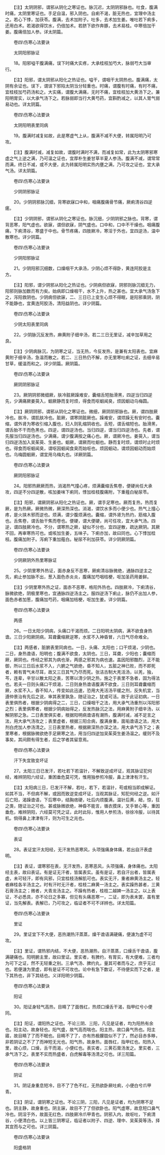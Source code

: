 <!-- { "loadSidebar": true } -->
　　【注】太阴阴邪，谓邪从阴化之寒证也。脉沉迟，太阴阴邪脉也。吐食，腹满时痛，太阴里寒证也。手足自温，邪入阴也。自痢不渴，脏无热也，宜理中汤主之。若心下悸，加茯苓。腹满，去术加附子。吐多，去术加生姜。唯吐若下痢多，还用白术。若渴欲得饮水，仍倍加术。若脐下欲作奔豚，去术易桂。中寒倍加干姜。腹痛倍加人参。详太阴篇。

　　卷四\伤寒心法要诀

　　太阴阳邪脉证

　　18。阳邪嗌干腹满痛，误下时痛大实疼，大承桂枝加芍大，脉弱芍大当审行。

　　【注】阳邪，谓太阴邪从阳化之热证也。嗌干，谓咽干太阴热也。腹满痛，太阴有余证也。误下，谓误下邪陷太阴当分轻重也。时痛，谓腹有时痛，有时不痛，宜桂枝加芍药汤和之。大实痛，谓腹大满痛，无时不痛，宜桂枝加大黄汤下之。兼阳明胃实，以大承气汤下之。若脉弱即当行大黄芍药，宜斟酌减之，以其人胃气弱易动也。详太阴篇。

　　卷四\伤寒心法要诀

　　太阴阳明表里同病

　　19。腹满时减复如故，此是寒虚气上从，腹满不减不大便，转属阳明乃可攻。

　　【注】腹满时减，减复如故，谓腹时满时不满，而减复如常，此为太阴寒邪寒虚之气上逆之满，乃可温之证也，宜厚朴生姜甘草半夏人参汤。腹满不减，谓常常而满，终日不减，或不大便，此为转属阳明实热内壅之满，乃可攻之证也，宜大承气汤。详太阴篇。

　　卷四\伤寒心法要诀

　　少阴阴邪脉证

　　20。少阴阴邪脉沉细，背寒欲寐口中和，咽痛腹痛骨节痛，厥痢清谷四逆瘥。

　　【注】少阴阴邪，谓邪从阴化之寒证也。脉沉细，少阴阴邪之脉也。背寒，谓背恶寒，阳气虚也。欲寐，谓但欲寐，阴气盛也。口中和，口中不干燥也。咽痛腹痛，下痢清谷，寒盛于中也。骨节疼痛，四肢厥冷，寒淫于外也，宜四逆汤，温中散寒也。详少阴篇。

　　卷四\伤寒心法要诀

　　少阴阳邪脉证

　　21。少阴阳邪沉细数，口燥咽干大承汤，少阴心烦不得卧，黄连阿胶是主方。

　　【注】阳邪，谓少阴邪从阳化之热证也。少阴病但欲寐，阴邪则脉沉细无力，阳邪则脉加数而有力矣。始病即口燥咽干，水不上升，热之甚也。宜大承气汤急下之，泻阳救阴也。少阴病但欲寐，二、三日已上变生心烦不得眠，是阳邪乘阴，阴不能静也，宜黄连阿胶汤，清阳益阴也。详少阴篇。

　　卷四\伤寒心法要诀

　　少阴太阳表里同病

　　22。少阴脉沉反发热，麻黄附子细辛汤，若二三日无里证，减辛加草用之良。

　　【注】少阴病脉沉，为阴寒之证，当无热，今反发热，是兼有太阳表也。宜麻黄附子细辛汤，急温而散之。若二、三日热仍不解，亦无里寒吐痢之证，去细辛易甘草，缓温而和之。详少阴篇。厥阴篇。

　　卷四\伤寒心法要诀

　　厥阴阴邪脉证

　　23。厥阴阴邪微细厥，肤冷脏厥躁难安，囊缩舌短胎滑黑，四逆当归四逆先，少满痛厥姜萸入，蛔厥静而复时烦，得食而呕蛔闻臭，烦因蛔动乌梅圆。

　　【注】厥阴阴邪，谓邪从阴化之寒证也。微细，厥阴阴邪脉也。厥，谓四肢厥冷也。肤冷，谓肌肤冷也。脏厥，谓寒阴脏厥也。躁难安，谓烦躁无有安时也。囊缩，谓外肾为寒收引缩入腹也，妇人则乳缩阴收也。舌短，谓舌缩短也。胎滑黑，谓舌胎不干而色黑也。四逆，谓四逆汤也。当归四逆，谓当归四逆汤也。先者，谓先服当归四逆汤也。少满痛，谓少腹满按之痛心也。厥，谓厥冷也。姜萸入，谓当归四逆汤加入吴茱萸、生姜也。蛔厥，谓厥而吐蛔也。静而复时烦，谓烦时止时烦也。得食而呕蛔闻臭，谓呕因蛔闻食臭而始呕也。烦因蛔动，谓烦因蛔动而始烦也。乌梅圆蛔厥，谓宜用乌梅丸也。详厥阴篇。

　　卷四\伤寒心法要诀

　　厥阴阳邪脉证

　　24。阳邪热厥厥而热，消渴热气撞心疼，烦满囊缩舌焦卷，便硬尚任大承攻，四逆不分四逆散，咳加姜味下痢同，悸加桂枝腹痛附，下重薤白秘尿苓。

　　【注】阳邪，谓厥阴邪从阳化之热证也。厥，谓手足寒也。厥而复热，热而复厥，是为热厥。厥微热微，厥深热深也。消渴，谓饮水多而小便少也。热气上撞心疼，是火挟木邪而逆也。烦满，谓少腹烦满也。囊缩，谓外肾为热灼，筋缩入腹也。舌焦卷，谓舌胎干焦而卷也。便硬，谓大便硬，尚可任攻，宜大承气汤。四逆，谓四肢厥冷也。不分，谓寒热之厥，疑似不分也，宜四逆散，疏达厥阴。其厥不回，再审寒热可也。或咳加生姜，五味子。下痢亦加，故曰同也。心下悸加桂枝。腹痛加附子。泻痢下重加薤白。秘尿不利加茯苓。详少阴厥阴篇。

　　卷四\伤寒心法要诀

　　少阴厥阴外热里寒脉证

　　25。少阴里寒外热证，面赤身反不恶寒，厥痢清谷脉微绝，通脉四逆主之先，痢止参加脉不出，葱入面色赤炎炎，腹痛加芍咽桔梗，呕加圣药用姜鲜。

　　【注】少阴里寒外热之证，面赤不恶寒，格阳外热也。四肢厥冷，下痢清谷，脉微欲绝，阴极里寒也，宜通脉四逆汤主之。服四逆汤下痢止，脉仍不出加人参，面色赤者加葱，腹痛加芍药，咽痛加桔梗，呕加生姜。详少阴篇。

　　卷四\伤寒心法要诀

　　两感

　　26。一日太阳少阴病，头痛口干渴而烦。二日阳明太阴病，满不欲食身热谵。三日少阳厥阴病，耳聋囊缩厥逆寒，水浆不入神昏冒，六日气尽命难全。

　　【注】两感者，脏腑表里同病也。一日，头痛、太阳也；口干烦渴，少阴也。二日，身热谵语，阳明也；腹满不欲食，太阴也。三日，耳聋，少阳也；囊缩而厥，厥阴也。传经之邪其为病也渐，两感之邪其为病也速。盖因阳邪酷烈，正不能御，所以三日后水浆不入，六腑之气欲绝，昏不知人，五脏之神已败，而不即死者，赖有胃气未尽耳，故又三日其气乃尽而死。张洁古制大羌活汤，以羌，独，芩，连辈，辛甘以散太阳之表，苦寒以清少阴之热，施之于表里不急者，固为得法也。若夫一日则头痛口干烦渴，二日则身热谵语腹满不欲食，三日则耳聋囊缩而厥，水浆不入，昏不知人，传变如此迅速，恐用大羌活汤平缓之剂，反失机宜，当遵仲景治有先后之说，审其表里孰急，随证治之，犹或可活。故于此证初病，一日表里俱热者，根据少阴病得之二，三日，口燥咽干之法，用大承气汤重剂以泻阳邪之烈；表里俱寒者，根据少阴病始得之，反发热脉沉之法，用麻黄附子细辛汤，以解阴邪之急。二日表里俱实者，根据阳明病谵语有潮热，腹满时减，减不足言之法，用大承气汤攻之；表里虚者，根据三阳合病，腹满身重，面垢谵语之法，用大剂白虎加人参汤清之。三日表里热者，根据厥深热亦深之法，用大承气汤下之；表里寒者，根据脉微欲绝手足厥寒之法，用当归四逆加吴茱萸生姜汤温之。缓则不及事矣，其间颇有得生者，后之学者其留意焉。

　　卷四\伤寒心法要诀

　　汗下失宜致变坏证

　　27。太阳三日已发汗，若吐若下若温针，不解致逆成坏证，观其脉证犯何经，难辨阴阳六经证，重困垂危莫可凭，惟用独参煎冷服，鼻上津津有汗生。

　　【注】太阳病三日，巳发汗不解，若吐，若下，若温针，苟或相当即成解证。如其不当，不但病不解，或因而致逆变成坏证，当观其脉证，知犯何经之逆。如汗后亡阳，渴躁谵语，下后寒中，结胸痞硬，吐后内烦腹满，温针后黄，衄，惊，狂之类，随证治之可也。甚或脉微欲绝，神昏不能言，循衣摸床，叉手冒心等，重因垂危，难辨阴阳，六经莫可凭之证，此时此际，惟用人参煎汤，徐徐冷服，以待其机。倘得鼻上津津有汗，则为可生之兆也。

　　卷四\伤寒心法要诀

　　表证

　　28。表证宜汗太阳经，无汗发热恶寒风，头项强痛身体痛，若出自汗表虚明。

　　【注】表证，谓寒邪在表，无汗发热，恶寒恶风，头项强痛，身体痛也。太阳经主表，故曰表证。有是证无汗者，皆属表实。虽有是证，若自汗出者，皆属表虚，未可轻汗，即有风邪，只宜桂枝汤解肌可也。表实无汗，重者麻黄汤主之。轻者麻桂各半汤主之。时有汗时无汗者，桂枝二麻黄一汤主之。表实躁热甚者，三黄石膏汤主之；微者，大青龙汤主之。不躁有热者，桂枝二越婢一汤主之。以上表证，不必悉具，亦不论日之多寡，但见有头痛恶寒一，二证，即为表未罢，虽有里证，当先解表。表解已，乃可攻之，临证者不可不详辨也。详太阳篇。

　　卷四\伤寒心法要诀

　　里证

　　29。里证宜下不大便，恶热潮热汗蒸蒸，燥干谵语满硬痛，便溏为虚不可攻。

　　【注】里证，谓热邪内结，不大便，恶热潮热，自汗蒸蒸，口燥舌干谵语，腹满硬痛也。阳明腑主里，故曰里证。里实者，有脾约，有胃实，有大便难，三者均为可下之证，然不无轻重之别。三承气汤、脾约丸，量其可者而与之，庶乎无过也。若便溏为里虚，即有是证不可攻也。论中有急下数证，不待便实而下之者，是下其热也，非下其结也。义详阳明少阴篇。

　　卷四\伤寒心法要诀

　　阳证

　　30。阳证身轻气高热，目睛了了面唇红，热烦口燥舌干渴，指甲红兮小便同。

　　【注】阳证，谓阳热之证也。不论三阴、三阳，凡见是证者，均为阳热有余也。阳主动，故身轻也。阳气盛，故气高而喘也。阳主热，故口鼻气热也。阳主寤，故目睛了了而不眠也。目睛不了了，亦有热极朦胧似不了了，然必目赤多眵，非若阴证之不了了而神短无光也。阳气热，故身热，面唇红，指甲红也。阳热入里，故心烦，口燥，舌干而渴，小便红也。表实者，三黄石膏汤发之。里实者，三承气汤下之。表里不实而热盛者，白虎解毒等汤清之可也。详三阳篇。

　　卷四\伤寒心法要诀

　　阴证

　　31。阴证身重息短冷，目不了了色不红，无热欲卧厥吐痢，小便白兮爪甲青。

　　【注】阴证，谓阴寒之证也。不论三阴，三阳，凡见是证者，均为阴寒不足也。阴主静，故身重也。阴主寐，故目不了了但欲卧也。阳气虚寒，故息短口鼻气冷也。阴淫于外，故面无红色，四肢厥冷爪甲青也。阴邪入内，故呕吐，下痢清谷，小便清白也。以上皆三阴寒证，临证者以附子、四逆、理中、吴茱萸等汤，择其宜而与之可也。详三阴篇。

　　卷四\伤寒心法要诀

　　阳盛格阴

